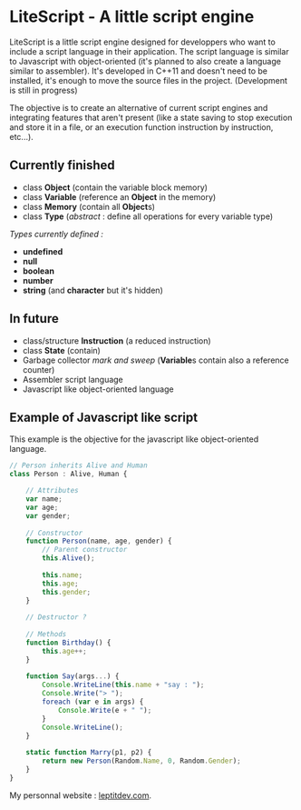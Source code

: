 # LiteScript - A little script engine

LiteScript is a little script engine designed for developpers who want to include a script language in their application. The script language is similar to Javascript with object-oriented (it's planned to also create a language similar to assembler). It's developed in C++11 and doesn't need to be installed, it's enough to move the source files in the project.
(Development is still in progress)

The objective is to create an alternative of current script engines and integrating features that aren't present (like a state saving to stop execution and store it in a file, or an execution function instruction by instruction, etc...).

## Currently finished

* class **Object** (contain the variable block memory)
* class **Variable** (reference an **Object** in the memory)
* class **Memory** (contain all **Object**s)
* class **Type** (*abstract* : define all operations for every variable type)

*Types currently defined :*

* **undefined**
* **null**
* **boolean**
* **number**
* **string** (and **character** but it's hidden)

## In future

* class/structure **Instruction** (a reduced instruction)
* class **State** (contain)
* Garbage collector *mark and sweep* (**Variable**s contain also a reference counter)
* Assembler script language
* Javascript like object-oriented language

## Example of Javascript like script

This example is the objective for the javascript like object-oriented language.

```javascript
// Person inherits Alive and Human
class Person : Alive, Human {

	// Attributes
	var name;
    var age;
    var gender;
    
    // Constructor
    function Person(name, age, gender) {
    	// Parent constructor
    	this.Alive();
        
    	this.name;
        this.age;
        this.gender;
    }
    
    // Destructor ?
    
    // Methods
    function Birthday() {
    	this.age++;
    }
    
    function Say(args...) {
    	Console.WriteLine(this.name + "say : ");
        Console.Write("> ");
    	foreach (var e in args) {
        	Console.Write(e + " ");
        }
        Console.WriteLine();
    }
    
    static function Marry(p1, p2) {
    	return new Person(Random.Name, 0, Random.Gender);
    }
}
```

My personnal website : [leptitdev.com](http://leptitdev.com).
